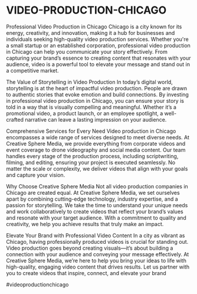 # VIDEO-PRODUCTION-CHICAGO

Professional Video Production in Chicago
Chicago is a city known for its energy, creativity, and innovation, making it a hub for businesses and individuals seeking high-quality video production services. Whether you're a small startup or an established corporation, professional video production in Chicago can help you communicate your story effectively. From capturing your brand’s essence to creating content that resonates with your audience, video is a powerful tool to elevate your message and stand out in a competitive market.



The Value of Storytelling in Video Production
In today’s digital world, storytelling is at the heart of impactful video production. People are drawn to authentic stories that evoke emotion and build connections. By investing in professional video production in Chicago, you can ensure your story is told in a way that is visually compelling and meaningful. Whether it’s a promotional video, a product launch, or an employee spotlight, a well-crafted narrative can leave a lasting impression on your audience.

Comprehensive Services for Every Need
Video production in Chicago encompasses a wide range of services designed to meet diverse needs. At Creative Sphere Media, we provide everything from corporate videos and event coverage to drone videography and social media content. Our team handles every stage of the production process, including scriptwriting, filming, and editing, ensuring your project is executed seamlessly. No matter the scale or complexity, we deliver videos that align with your goals and capture your vision.

Why Choose Creative Sphere Media
Not all video production companies in Chicago are created equal. At Creative Sphere Media, we set ourselves apart by combining cutting-edge technology, industry expertise, and a passion for storytelling. We take the time to understand your unique needs and work collaboratively to create videos that reflect your brand’s values and resonate with your target audience. With a commitment to quality and creativity, we help you achieve results that truly make an impact.

Elevate Your Brand with Professional Video Content
In a city as vibrant as Chicago, having professionally produced videos is crucial for standing out. Video production goes beyond creating visuals—it’s about building a connection with your audience and conveying your message effectively. At Creative Sphere Media, we’re here to help you bring your ideas to life with high-quality, engaging video content that drives results. Let us partner with you to create videos that inspire, connect, and elevate your brand

#videoproductionchicago
